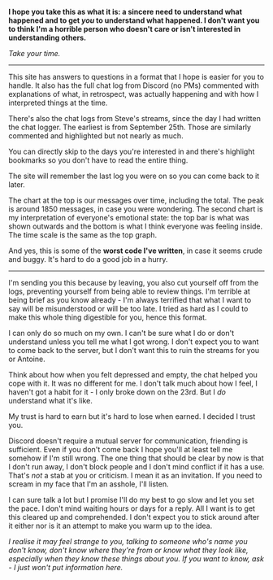 **I hope you take this as what it is: a sincere need to understand what happened and to get _you_ to understand what happened. I don't want you to think I'm a horrible person who doesn't care or isn't interested in understanding others.**

_Take your time._

---

This site has answers to questions in a format that I hope is easier for you to handle. It also has the full chat log from Discord (no PMs) commented with explanations of what, in retrospect, was actually happening and with how I interpreted things at the time.

There's also the chat logs from Steve's streams, since the day I had written the chat logger. The earliest is from September 25th. Those are similarly commented and highlighted but not nearly as much.

You can directly skip to the days you're interested in and there's highlight bookmarks so you don't have to read the entire thing.

The site will remember the last log you were on so you can come back to it later.

The chart at the top is our messages over time, including the total. The peak is around 1850 messages, in case you were wondering. The second chart is my interpretation of everyone's emotional state: the top bar is what was shown outwards and the bottom is what I think everyone was feeling inside. The time scale is the same as the top graph.

And yes, this is some of the **worst code I've written**, in case it seems crude and buggy. It's hard to do a good job in a hurry.

---

I'm sending you this because by leaving, you also cut yourself off from the logs, preventing yourself from being able to review things. I'm terrible at being brief as you know already - I'm always terrified that what I want to say will be misunderstood or will be too late. I tried as hard as I could to make this whole thing digestible for you, hence this format.

I can only do so much on my own. I can't be sure what I do or don't understand unless you tell me what I got wrong. I don't expect you to want to come back to the server, but I don't want this to ruin the streams for you or Antoine.

Think about how when you felt depressed and empty, the chat helped you cope with it. It was no different for me. I don't talk much about how I feel, I haven't got a habit for it - I only broke down on the 23rd. But I _do_ understand what it's like.

My trust is hard to earn but it's hard to lose when earned. I decided I trust you.

Discord doesn't require a mutual server for communication, friending is sufficient. Even if you don't come back I hope you'll at least tell me somehow if I'm still wrong. The one thing that should be clear by now is that I don't run away, I don't block people and I don't mind conflict if it has a use. That's _not_ a stab at you or criticism. I mean it as an invitation. If you need to scream in my face that I'm an asshole, I'll listen.

I can sure talk a lot but I promise I'll do my best to go slow and let you set the pace. I don't mind waiting hours or days for a reply. All I want is to get this cleared up and comprehended. I don't expect you to stick around after it either nor is it an attempt to make you warm up to the idea.

_I realise it may feel strange to you, talking to someone who's name you don't know, don't know where they're from or know what they look like, especially when they know these things about you. If you want to know, ask - I just won't put information here._
